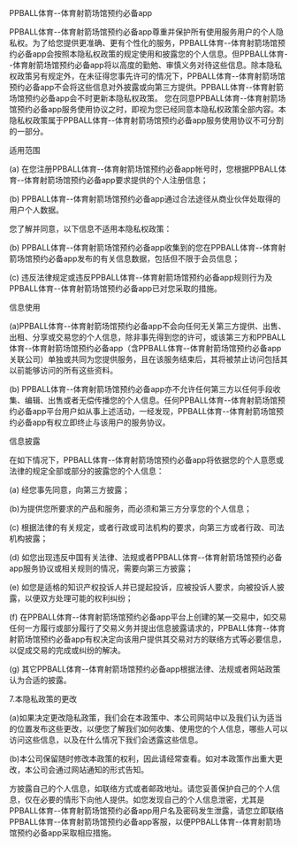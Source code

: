 PPBALL体育--体育射箭场馆预约必备app

PPBALL体育--体育射箭场馆预约必备app尊重并保护所有使用服务用户的个人隐私权。为了给您提供更准确、更有个性化的服务，PPBALL体育--体育射箭场馆预约必备app会按照本隐私权政策的规定使用和披露您的个人信息。但PPBALL体育--体育射箭场馆预约必备app将以高度的勤勉、审慎义务对待这些信息。除本隐私权政策另有规定外，在未征得您事先许可的情况下，PPBALL体育--体育射箭场馆预约必备app不会将这些信息对外披露或向第三方提供。PPBALL体育--体育射箭场馆预约必备app会不时更新本隐私权政策。 您在同意PPBALL体育--体育射箭场馆预约必备app服务使用协议之时，即视为您已经同意本隐私权政策全部内容。本隐私权政策属于PPBALL体育--体育射箭场馆预约必备app服务使用协议不可分割的一部分。

适用范围

(a) 在您注册PPBALL体育--体育射箭场馆预约必备app帐号时，您根据PPBALL体育--体育射箭场馆预约必备app要求提供的个人注册信息；

(b) PPBALL体育--体育射箭场馆预约必备app通过合法途径从商业伙伴处取得的用户个人数据。

您了解并同意，以下信息不适用本隐私权政策：

(b) PPBALL体育--体育射箭场馆预约必备app收集到的您在PPBALL体育--体育射箭场馆预约必备app发布的有关信息数据，包括但不限于会员信息；

(c) 违反法律规定或违反PPBALL体育--体育射箭场馆预约必备app规则行为及PPBALL体育--体育射箭场馆预约必备app已对您采取的措施。

信息使用

(a)PPBALL体育--体育射箭场馆预约必备app不会向任何无关第三方提供、出售、出租、分享或交易您的个人信息，除非事先得到您的许可，或该第三方和PPBALL体育--体育射箭场馆预约必备app（含PPBALL体育--体育射箭场馆预约必备app关联公司）单独或共同为您提供服务，且在该服务结束后，其将被禁止访问包括其以前能够访问的所有这些资料。

(b) PPBALL体育--体育射箭场馆预约必备app亦不允许任何第三方以任何手段收集、编辑、出售或者无偿传播您的个人信息。任何PPBALL体育--体育射箭场馆预约必备app平台用户如从事上述活动，一经发现，PPBALL体育--体育射箭场馆预约必备app有权立即终止与该用户的服务协议。

信息披露

在如下情况下，PPBALL体育--体育射箭场馆预约必备app将依据您的个人意愿或法律的规定全部或部分的披露您的个人信息：

(a) 经您事先同意，向第三方披露；

(b)为提供您所要求的产品和服务，而必须和第三方分享您的个人信息；

(c) 根据法律的有关规定，或者行政或司法机构的要求，向第三方或者行政、司法机构披露；

(d) 如您出现违反中国有关法律、法规或者PPBALL体育--体育射箭场馆预约必备app服务协议或相关规则的情况，需要向第三方披露；

(e) 如您是适格的知识产权投诉人并已提起投诉，应被投诉人要求，向被投诉人披露，以便双方处理可能的权利纠纷；

(f) 在PPBALL体育--体育射箭场馆预约必备app平台上创建的某一交易中，如交易任何一方履行或部分履行了交易义务并提出信息披露请求的，PPBALL体育--体育射箭场馆预约必备app有权决定向该用户提供其交易对方的联络方式等必要信息，以促成交易的完成或纠纷的解决。

(g) 其它PPBALL体育--体育射箭场馆预约必备app根据法律、法规或者网站政策认为合适的披露。

7.本隐私政策的更改

(a)如果决定更改隐私政策，我们会在本政策中、本公司网站中以及我们认为适当的位置发布这些更改，以便您了解我们如何收集、使用您的个人信息，哪些人可以访问这些信息，以及在什么情况下我们会透露这些信息。

(b)本公司保留随时修改本政策的权利，因此请经常查看。如对本政策作出重大更改，本公司会通过网站通知的形式告知。

方披露自己的个人信息，如联络方式或者邮政地址。请您妥善保护自己的个人信息，仅在必要的情形下向他人提供。如您发现自己的个人信息泄密，尤其是PPBALL体育--体育射箭场馆预约必备app用户名及密码发生泄露，请您立即联络PPBALL体育--体育射箭场馆预约必备app客服，以便PPBALL体育--体育射箭场馆预约必备app采取相应措施。
